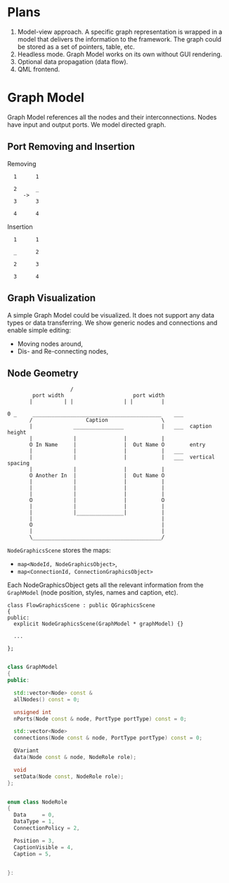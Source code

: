 Plans
=======================================================================

1. Model-view approach.
A specific graph representation is wrapped in a model that delivers the
information to the framework. The graph could be stored as a set of
pointers, table, etc.
2. Headless mode. Graph Model works on its own without GUI rendering.
3. Optional data propagation (data flow). 
4. QML frontend.


Graph Model
=======================================================================

Graph Model references all the nodes and their interconnections.
Nodes have input and output ports. We model directed graph.


Port Removing and Insertion
-----------------------------------------------------------------------

Removing

```
  1      1

  2      _
     ->
  3      3

  4      4
```

Insertion

```
  1      1

  _      2

  2      3

  3      4
```


Graph Visualization
-----------------------------------------------------------------------

A simple Graph Model could be visualized.
It does not support any data types or data transferring.
We show generic nodes and connections and enable simple editing:
- Moving nodes around,
- Dis- and Re-connecting nodes,


Node Geometry
-----------------------------------------------------------------------

```                  vertical spacing
                    /
        port width                      port width
       |          | |                | |         |

0 _     _________________________________________    ___
       /                 Caption                 \
       |             ________________            |   ___  caption height
       |             |               |           |
       O In Name     |               |  Out Name O        entry
       |             |               |           |   ___
       |             |               |           |   ___  vertical spacing
       |             |               |           |
       O Another In  |               |  Out Name O
       |             |               |           |
       |             |               |           |
       |             |               |           |
       O             |               |           O
       |             |               |           |
       |             |_______________|           |
       |                                         |
       O                                         |
       |                                         |
       \_________________________________________/

```


`NodeGraphicsScene` stores the maps:
- `map<NodeId, NodeGraphicsObject>`,
- `map<ConnectionId, ConnectionGraphicsObject>`

Each NodeGraphicsObject gets all the relevant information from the
`GraphModel` (node position, styles, names and caption, etc).

```
class FlowGraphicsScene : public QGraphicsScene
{
public:
  explicit NodeGraphicsScene(GraphModel * graphModel) {}

  ...

};
```


```cpp

class GraphModel
{
public:

  std::vector<Node> const &
  allNodes() const = 0;

  unsigned int
  nPorts(Node const & node, PortType portType) const = 0;

  std::vector<Node>
  connections(Node const & node, PortType portType) const = 0;

  QVariant
  data(Node const & node, NodeRole role);

  void
  setData(Node const, NodeRole role);
};


enum class NodeRole
{
  Data     = 0,
  DataType = 1,
  ConnectionPolicy = 2,

  Position = 3,
  CaptionVisible = 4,
  Caption = 5,


}:

```

